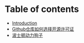# Table of contents

* [Introduction](README.md)
* [Github仓库如何选择开源许可证](1-github-opensource-license.md)
* [波士顿动力狗子](3-boston_dynamic_spot.md)

